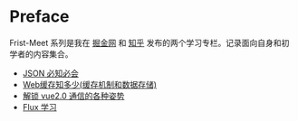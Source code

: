 # Preface

Frist-Meet 系列是我在 [掘金网](https://juejin.im/user/58d34d1b44d90400685b1691/posts) 和 [知乎](https://zhuanlan.zhihu.com/xiaokedada) 发布的两个学习专栏。记录面向自身和初学者的内容集合。

+ [JSON 必知必会](./First-Meet-JSON.md)
+ [Web缓存知多少(缓存机制和数据存储)](./First-Meet-Cache.md)
+ [解锁 vue2.0 通信的各种姿势](./First-Meet-Vue-Communication.md)
+ [Flux 学习](./First-Meet-Flux.md)